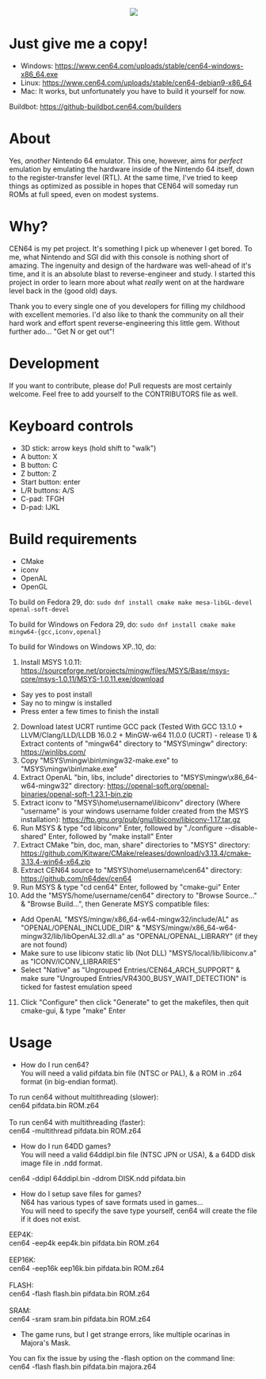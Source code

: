 <p align="center">
  <img src="/assets/logo.png" />
</p> 

# Just give me a copy!
* Windows: https://www.cen64.com/uploads/stable/cen64-windows-x86_64.exe
* Linux: https://www.cen64.com/uploads/stable/cen64-debian9-x86_64
* Mac: It works, but unfortunately you have to build it yourself for now.

Buildbot: https://github-buildbot.cen64.com/builders

# About

Yes, _another_ Nintendo 64 emulator. This one, however, aims for _perfect_
emulation by emulating the hardware inside of the Nintendo 64 itself, down
to the register-transfer level (RTL). At the same time, I've tried to keep
things as optimized as possible in hopes that CEN64 will someday run ROMs at
full speed, even on modest systems.

# Why?

CEN64 is my pet project. It's something I pick up whenever I get bored. To me,
what Nintendo and SGI did with this console is nothing short of amazing. The
ingenuity and design of the hardware was well-ahead of it's time, and it is
an absolute blast to reverse-engineer and study. I started this project in
order to learn more about what _really_ went on at the hardware level back in
the (good old) days.

Thank you to every single one of you developers for filling my childhood
with excellent memories. I'd also like to thank the community on all their
hard work and effort spent reverse-engineering this little gem. Without
further ado... "Get N or get out"!

# Development

If you want to contribute, please do! Pull requests are most certainly
welcome. Feel free to add yourself to the CONTRIBUTORS file as well.

# Keyboard controls

* 3D stick:       arrow keys (hold shift to "walk")
* A button:       X
* B button:       C
* Z button:       Z
* Start button:   enter
* L/R buttons:    A/S
* C-pad:          TFGH
* D-pad:          IJKL

# Build requirements

* CMake
* iconv
* OpenAL
* OpenGL

To build on Fedora 29, do: `sudo dnf install cmake make mesa-libGL-devel openal-soft-devel`

To build for Windows on Fedora 29, do: `sudo dnf install cmake make mingw64-{gcc,iconv,openal}`

To build for Windows on Windows XP..10, do:
1. Install MSYS 1.0.11: https://sourceforge.net/projects/mingw/files/MSYS/Base/msys-core/msys-1.0.11/MSYS-1.0.11.exe/download
* Say yes to post install
* Say no to mingw is installed
* Press enter a few times to finish the install
2. Download latest UCRT runtime GCC pack (Tested With GCC 13.1.0 + LLVM/Clang/LLD/LLDB 16.0.2 + MinGW-w64 11.0.0 (UCRT) - release 1) & Extract contents of "mingw64" directory to "MSYS\mingw" directory: https://winlibs.com/
3. Copy "MSYS\mingw\bin\mingw32-make.exe" to "MSYS\mingw\bin\make.exe"
4. Extract OpenAL "bin, libs, include" directories to "MSYS\mingw\x86_64-w64-mingw32" directory: https://openal-soft.org/openal-binaries/openal-soft-1.23.1-bin.zip
5. Extract iconv to "MSYS\home\username\libiconv" directory (Where "username" is your windows username folder created from the MSYS installation): https://ftp.gnu.org/pub/gnu/libiconv/libiconv-1.17.tar.gz
6. Run MSYS & type "cd libiconv" Enter, followed by "./configure --disable-shared" Enter, followed by "make install" Enter
7. Extract CMake "bin, doc, man, share" directories to "MSYS" directory: https://github.com/Kitware/CMake/releases/download/v3.13.4/cmake-3.13.4-win64-x64.zip
8. Extract CEN64 source to "MSYS\home\username\cen64" directory: https://github.com/n64dev/cen64
9. Run MSYS & type "cd cen64" Enter, followed by "cmake-gui" Enter
10. Add the "MSYS/home/username/cen64" directory to "Browse Source..." & "Browse Build...", then Generate MSYS compatible files:
* Add OpenAL "MSYS/mingw/x86_64-w64-mingw32/include/AL" as "OPENAL/OPENAL_INCLUDE_DIR" & "MSYS/mingw/x86_64-w64-mingw32/lib/libOpenAL32.dll.a" as "OPENAL/OPENAL_LIBRARY" (if they are not found)
* Make sure to use libiconv static lib (Not DLL) "MSYS/local/lib/libiconv.a" as "ICONV/ICONV_LIBRARIES"
* Select "Native" as "Ungrouped Entries/CEN64_ARCH_SUPPORT" & make sure "Ungrouped Entries/VR4300_BUSY_WAIT_DETECTION" is ticked for fastest emulation speed
11. Click "Configure" then click "Generate" to get the makefiles, then quit cmake-gui, & type "make" Enter

# Usage

* How do I run cen64?<br />
You will need a valid pifdata.bin file (NTSC or PAL), & a ROM in .z64 format (in big-endian format).<br />

To run cen64 without multithreading (slower):<br />
cen64 pifdata.bin ROM.z64<br />
<br />
To run cen64 with multithreading (faster):<br />
cen64 -multithread pifdata.bin ROM.z64<br />

* How do I run 64DD games?<br />
You will need a valid 64ddipl.bin file (NTSC JPN or USA), & a 64DD disk image file in .ndd format.<br />

cen64 -ddipl 64ddipl.bin -ddrom DISK.ndd pifdata.bin<br />

* How do I setup save files for games?<br />
N64 has various types of save formats used in games...<br />
You will need to specify the save type yourself, cen64 will create the file if it does not exist.<br />

EEP4K:<br />
cen64 -eep4k eep4k.bin pifdata.bin ROM.z64<br />
<br />
EEP16K:<br />
cen64 -eep16k eep16k.bin pifdata.bin ROM.z64<br />
<br />
FLASH:<br />
cen64 -flash flash.bin pifdata.bin ROM.z64<br />
<br />
SRAM:<br />
cen64 -sram sram.bin pifdata.bin ROM.z64<br />

* The game runs, but I get strange errors, like multiple ocarinas in Majora's Mask.<br />

You can fix the issue by using the -flash option on the command line:<br />
cen64 -flash flash.bin pifdata.bin majora.z64
